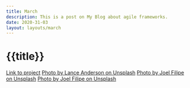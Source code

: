 ```yaml
---
title: March
description: This is a post on My Blog about agile frameworks.
date: 2020-31-03
layout: layouts/march
---
```


<h1 class="h1">{{title}}</h1>

[Link to project](https://www.behance.net/gallery/33985094/INTO-architecture-office)
[Photo by Lance Anderson on Unsplash](https://unsplash.com/photos/QdAAasrZhdk)
[Photo by Joel Filipe on Unsplash](https://unsplash.com/photos/RFDP7_80v5A)
[Photo by Joel Filipe on Unsplash](https://unsplash.com/photos/g8OgQYKT9e4)
